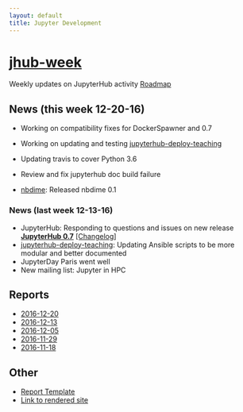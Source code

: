 ```yaml
---
layout: default
title: Jupyter Development
---
```

# [jhub-week](https://github.com/willingc/jhub-week)

Weekly updates on JupyterHub activity [Roadmap](https://github.com/jupyter/roadmap/blob/master/jupyterhub.md)

## News (this week 12-20-16)

- Working on compatibility fixes for DockerSpawner and 0.7
- Working on updating and testing [jupyterhub-deploy-teaching](https://github.com/jupyterhub/jupyterhub-deploy-teaching)
- Updating travis to cover Python 3.6
- Review and fix jupyterhub doc build failure

- [nbdime][]: Released nbdime 0.1

### News (last week 12-13-16)

- JupyterHub: Responding to questions and issues on new release [**JupyterHub 0.7**](https://github.com/jupyterhub/jupyterhub/releases/tag/0.7.0) [[Changelog]](https://jupyterhub.readthedocs.io/en/latest/changelog.html#)
- [jupyterhub-deploy-teaching](https://github.com/jupyterhub/jupyterhub-deploy-teaching): Updating Ansible scripts to be more modular and better documented
- JupyterDay Paris went well
- New mailing list: Jupyter in HPC

## Reports

- [2016-12-20](https://github.com/willingc/jhub-week/blob/master/2016-12-20-jhub.md)
- [2016-12-13](https://github.com/willingc/jhub-week/blob/master/2016-12-13-jhub.md)
- [2016-12-05](https://github.com/willingc/jhub-week/blob/master/2016-12-05-jhub.md)
- [2016-11-29](https://github.com/willingc/jhub-week/blob/master/2016-11-29-jhub.md)
- [2016-11-18](https://github.com/willingc/jhub-week/blob/master/2016-11-18-jhub.md)

## Other

- [Report Template](https://github.com/willingc/jhub-week/blob/master/template-jhub.md)
- [Link to rendered site](https://willingc.github.io/jhub-week/index.html)

[JupyterHub]: https://github.com/jupyterhub/jupyterhub
[jupyterhub-deploy-docker]: https://github.com/jupyterhub/jupyterhub-deploy-docker
[jupyterhub-deploy-teaching]: https://github.com/jupyterhub/jupyterhub-deploy-teaching
[jupyterhub-tutorial]: https://github.com/jupyterhub/jupyterhub-tutorial
[nbdime]: https://github.com/jupyter/nbdime
[hubshare]: https://github.com/jupyterhub/hubshare
